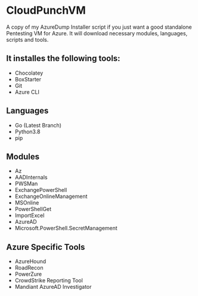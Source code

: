 # CloudPunchVM
A copy of my AzureDump Installer script if you just want a good standalone Pentesting VM for Azure. It will download necessary modules, languages, scripts and tools. 

## It installes the following tools:
- Chocolatey
- BoxStarter
- Git
- Azure CLI

## Languages
- Go (Latest Branch)
- Python3.8
-   pip

## Modules
- Az
- AADInternals
- PWSMan
- ExchangePowerShell
- ExchangeOnlineManagement
- MSOnline
- PowerShellGet
- ImportExcel
- AzureAD
- Microsoft.PowerShell.SecretManagement

## Azure Specific Tools
- AzureHound
- RoadRecon
- PowerZure
- CrowdStrike Reporting Tool
- Mandiant AzureAD Investigator
